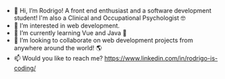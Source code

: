 

- 👋 Hi, I’m Rodrigo! A front end enthusiast and a software development student! I'm also a Clinical and Occupational Psychologist 🤓
- 👀 I’m interested in web development.
- 🌱 I’m currently learning Vue and Java 💪
- 💞️ I’m looking to collaborate on web development projects from anywhere around the world! 🌎
- 📫 Would you like to reach me? https://www.linkedin.com/in/rodrigo-is-coding/

<!---
rjuarez1903/rjuarez1903 is a ✨ special ✨ repository because its `README.md` (this file) appears on your GitHub profile.
You can click the Preview link to take a look at your changes.
--->
